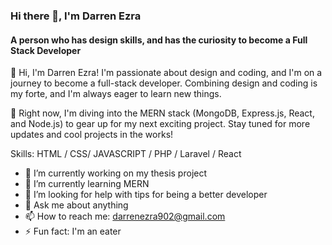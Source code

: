 ### Hi there 👋, I'm Darren Ezra
#### A person who has design skills, and has the curiosity to become a Full Stack Developer
👋 Hi, I'm Darren Ezra! I'm passionate about design and coding, and I'm on a journey to become a full-stack developer. Combining design and coding is my forte, and I'm always eager to learn new things.

🚀 Right now, I'm diving into the MERN stack (MongoDB, Express.js, React, and Node.js) to gear up for my next exciting project. Stay tuned for more updates and cool projects in the works!

Skills: HTML / CSS/ JAVASCRIPT / PHP / Laravel / React

- 🔭 I’m currently working on my thesis project 
- 🌱 I’m currently learning MERN 
- 🤔 I’m looking for help with tips for being a better developer 
- 💬 Ask me about anything 
- 📫 How to reach me: darrenezra902@gmail.com 
- ⚡ Fun fact: I'm an eater 
